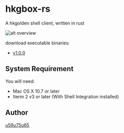 # hkgbox-rs
A hkgolden shell client, written in rust

![alt overview](https://github.com/u59u75u65/hkgbox-rs/blob/master/overview.gif?raw=true)


download executable binaries:
* [v1.0.0](https://github.com/u59u75u65/hkgbox-rs/releases/tag/v1.0.0)

## System Requirement
You will need:
* Mac OS X 10.7 or later
* Iterm 2 v3 or later (With Shell Integration installed)
  
## Author
[u59u75u65](http://forum1.hkgolden.com/ProfilePage.aspx?userid=138229)

